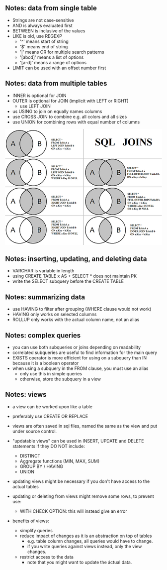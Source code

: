 
## Notes: data from single table

- Strings are not case-sensitive
- AND is always evaluated first
- BETWEEN is inclusive of the values
- LIKE is old, use REGEXP
	- '^' means start of string
	- '$' means end of string
	- '|' means OR for multiple search patterns
	- '[abcd]' means a list of options
	- '[a-d]' means a range of options
- LIMIT can be used with an offset number first


## Notes: data from multiple tables

- INNER is optional for JOIN
- OUTER is optional for JOIN (implicit with LEFT or RIGHT)
	- use LEFT JOIN
- us USING to join on equally names columns
- use CROSS JOIN to combine e.g. all colors and all sizes
- use UNION for combining rows with equal number of columns

![Join types](https://github.com/martheveldhuis/SQL_refresh/blob/complex/joins.png)

## Notes: inserting, updating, and deleting data

- VARCHAR is variable in length
- using CREATE TABLE x AS + SELECT * does not maintain PK
- write the SELECT subquery before the CREATE TABLE


## Notes: summarizing data

- use HAVING to filter after grouping (WHERE clause would not work)
- HAVING only works on selected columns
- ROLLUP only works with the actual column name, not an alias


## Notes: complex queries

- you can use both subqueries or joins depending on readability
- correlated subqueries are useful to find information for the main query
- EXISTS operator is more efficient for using on a subquery than IN because it is 
a boolean operator
- when using a subquery in the FROM clause, you must use an alias
	- only use this in simple queries
	- otherwise, store the subquery in a view


## Notes: views

- a view can be worked upon like a table
- preferably use CREATE OR REPLACE
- views are often saved in sql files, named the same as the view
and put under source control.
- "updatable views" can be used in INSERT, UPDATE and DELETE statements 
if they DO NOT include:
	- DISTINCT
	- Aggregate functions (MIN, MAX, SUM)
	- GROUP BY / HAVING
	- UNION
- updating views might be necessary if you don't have access to the actual tables
- updating or deleting from views might remove some rows, to prevent use: 
	- WITH CHECK OPTION: this will instead give an error

- benefits of views:
	- simplify queries
	- reduce impact of changes as it is an abstraction on top of tables
		- e.g. table column changes, all queries would have to change.
		- if you write queries against views instead, only the view changes.
	- restrict access to the data
		- note that you might want to update the áctual data.